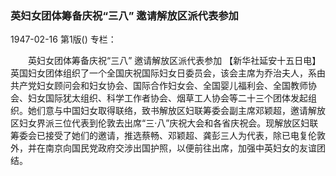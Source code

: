 ### 英妇女团体筹备庆祝“三八”  邀请解放区派代表参加

1947-02-16
第1版()
专栏：

　　英妇女团体筹备庆祝“三八”
    邀请解放区派代表参加
    【新华社延安十五日电】英国妇女团体组织了一个全国庆祝国际妇女日委员会，该会主席为乔治夫人，系由共产党妇女顾问会和妇女协会、国际合作妇女会、全国婴儿福利会、全国教师协会、妇女国际犹太组织、科学工作者协会、烟草工人协会等二十三个团体发起组织。她们意与中国妇女取得联络，致书解放区妇联筹委会副主席邓颖超，邀请解放区妇女界派三位代表到伦敦去出席“三·八”庆祝大会和各省庆祝会。现解放区妇联筹委会已接受了她们的邀请，推选蔡畅、邓颖超、龚彭三人为代表，除已电复伦敦外，并在南京向国民党政府交涉出国护照，以便前往出席，加强中英妇女的友谊团结。
